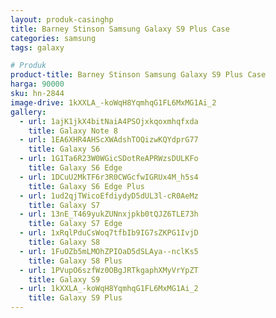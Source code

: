 ```yaml
---
layout: produk-casinghp
title: Barney Stinson Samsung Galaxy S9 Plus Case
categories: samsung
tags: galaxy

# Produk
product-title: Barney Stinson Samsung Galaxy S9 Plus Case
harga: 90000
sku: hn-2844
image-drive: 1kXXLA_-koWqH8YqmhqG1FL6MxMG1Ai_2
gallery:
  - url: 1ajK1jkX4bitNaiA4PSOjxkqoxmhqfxda
    title: Galaxy Note 8
  - url: 1EA6XHR4AHScXWAdshTOQizwKQYdprG77
    title: Galaxy S6
  - url: 1G1Ta6R23W0WGicSDotReAPRWzsDULKFo
    title: Galaxy S6 Edge
  - url: 1DCuU2MkTF6r3R0CWGcfwIGRUx4M_h5s4
    title: Galaxy S6 Edge Plus
  - url: 1ud2qjTWicoEfdiydyD5dUL3l-cR0AeMz
    title: Galaxy S7
  - url: 13nE_T469yukZUNnxjpkb0tQJZ6TLE73h
    title: Galaxy S7 Edge
  - url: 1xRqlPduCsWoq7tfbIb9IG7sZKPG1IvjD
    title: Galaxy S8
  - url: 1FuOZb5mLMOhZPIOaD5dSLAya--nclKs5
    title: Galaxy S8 Plus
  - url: 1PVupO6szfWz0OBgJRTkgaphXMyVrYpZT
    title: Galaxy S9
  - url: 1kXXLA_-koWqH8YqmhqG1FL6MxMG1Ai_2
    title: Galaxy S9 Plus
---
```

